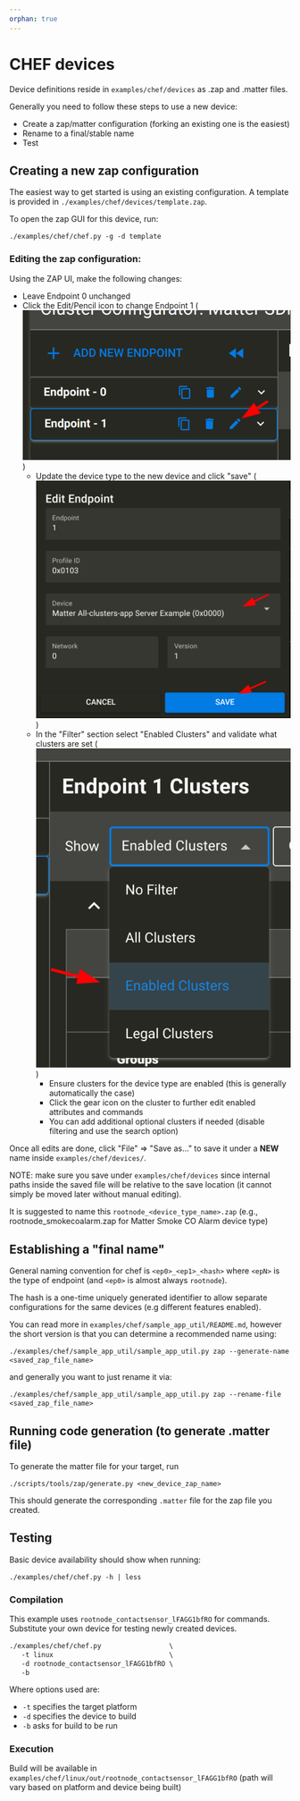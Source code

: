 ```yaml
---
orphan: true
---
```


# CHEF devices

Device definitions reside in `examples/chef/devices` as .zap and .matter files.

Generally you need to follow these steps to use a new device:

-   Create a zap/matter configuration (forking an existing one is the easiest)
-   Rename to a final/stable name
-   Test

## Creating a new zap configuration

The easiest way to get started is using an existing configuration. A template is
provided in `./examples/chef/devices/template.zap`.

To open the zap GUI for this device, run:

```
./examples/chef/chef.py -g -d template
```

### Editing the zap configuration:

Using the ZAP UI, make the following changes:

-   Leave Endpoint 0 unchanged
-   Click the Edit/Pencil icon to change Endpoint 1
    (![Edit device type](img/endpoint1_edit_pencil.png))
    -   Update the device type to the new device and click "save"
        (![edit device type](img/endpoint_edit_type.png))
    -   In the "Filter" section select "Enabled Clusters" and validate what
        clusters are set
        (![filter enabled clusters](img/select_enabled_clusters.png))
        -   Ensure clusters for the device type are enabled (this is generally
            automatically the case)
        -   Click the gear icon on the cluster to further edit enabled
            attributes and commands
        -   You can add additional optional clusters if needed (disable
            filtering and use the search option)

Once all edits are done, click "File" => "Save as..." to save it under a **NEW**
name inside `examples/chef/devices/`.

NOTE: make sure you save under `examples/chef/devices` since internal paths
inside the saved file will be relative to the save location (it cannot simply be
moved later without manual editing).

It is suggested to name this `rootnode_<device_type_name>.zap` (e.g.,
rootnode_smokecoalarm.zap for Matter Smoke CO Alarm device type)

## Establishing a "final name"

General naming convention for chef is `<ep0>_<ep1>_<hash>` where `<epN>` is the
type of endpoint (and `<ep0>` is almost always `rootnode`).

The hash is a one-time uniquely generated identifier to allow separate
configurations for the same devices (e.g different features enabled).

You can read more in `examples/chef/sample_app_util/README.md`, however the
short version is that you can determine a recommended name using:

```
./examples/chef/sample_app_util/sample_app_util.py zap --generate-name <saved_zap_file_name>
```

and generally you want to just rename it via:

```
./examples/chef/sample_app_util/sample_app_util.py zap --rename-file <saved_zap_file_name>
```

## Running code generation (to generate .matter file)

To generate the matter file for your target, run

```
./scripts/tools/zap/generate.py <new_device_zap_name>
```

This should generate the corresponding `.matter` file for the zap file you
created.

## Testing

Basic device availability should show when running:

```
./examples/chef/chef.py -h | less
```

### Compilation

This example uses `rootnode_contactsensor_lFAGG1bfRO` for commands. Substitute
your own device for testing newly created devices.

```
./examples/chef/chef.py                 \
   -t linux                             \
   -d rootnode_contactsensor_lFAGG1bfRO \
   -b
```

Where options used are:

-   `-t` specifies the target platform
-   `-d` specifies the device to build
-   `-b` asks for build to be run

### Execution

Build will be available in
`examples/chef/linux/out/rootnode_contactsensor_lFAGG1bfRO` (path will vary
based on platform and device being built)
